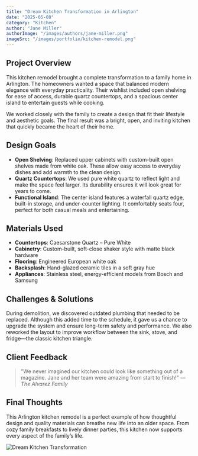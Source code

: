 ```yaml
---
title: "Dream Kitchen Transformation in Arlington"
date: "2025-05-08"
category: "Kitchen"
author: "Jane Miller"
authorImage: "/images/authors/jane-miller.png"
imageSrc: "/images/portfolio/kitchen-remodel.png"
---
```


## Project Overview

This kitchen remodel brought a complete transformation to a family home in Arlington. The homeowners wanted a space that balanced modern elegance with everyday practicality. Their wishlist included open shelving for ease of access, durable quartz countertops, and a spacious center island to entertain guests while cooking.

We worked closely with the family to create a design that fit their lifestyle and aesthetic goals. The final result was a bright, open, and inviting kitchen that quickly became the heart of their home.

## Design Goals

- **Open Shelving**: Replaced upper cabinets with custom-built open shelves made from white oak. These allow easy access to everyday dishes and add warmth to the clean design.
- **Quartz Countertops**: We used pure white quartz to reflect light and make the space feel larger. Its durability ensures it will look great for years to come.
- **Functional Island**: The center island features a waterfall quartz edge, built-in storage, and under-counter lighting. It comfortably seats four, perfect for both casual meals and entertaining.

## Materials Used

- **Countertops**: Caesarstone Quartz – Pure White
- **Cabinetry**: Custom-built, soft-close shaker style with matte black hardware
- **Flooring**: Engineered European white oak
- **Backsplash**: Hand-glazed ceramic tiles in a soft gray hue
- **Appliances**: Stainless steel, energy-efficient models from Bosch and Samsung

## Challenges & Solutions

During demolition, we discovered outdated plumbing that needed to be replaced. Although this added time to the schedule, it gave us a chance to upgrade the system and ensure long-term safety and performance. We also reworked the layout to improve workflow between the sink, stove, and fridge—the classic kitchen triangle.

## Client Feedback

> "We never imagined our kitchen could look like something out of a magazine. Jane and her team were amazing from start to finish!" — *The Alvarez Family*

## Final Thoughts

This Arlington kitchen remodel is a perfect example of how thoughtful design and quality materials can breathe new life into an older space. From cozy family breakfasts to lively dinner parties, this kitchen now supports every aspect of the family’s life.

![Dream Kitchen Transformation](/images/portfolio/kitchen-remodel.png)
